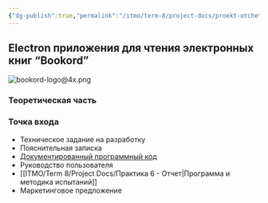 ```yaml
---
{"dg-publish":true,"permalink":"/itmo/term-8/project-docs/proekt-otchet/","title":"Программа и методика испытаний 2"}
---
```



## Electron приложения для чтения электронных книг “Bookord”

![bookord-logo@4x.png](/img/user/ITMO/Term%208/Project%20Docs/attachments/bookord-logo@4x.png)


### Теоретическая часть


### Точка входа


- Техническое задание на разработку
- Пояснительная записка
- [Документированный программный код](https://github.com/LiprikON2/Bookord)
- Руководство пользователя
- [[ITMO/Term 8/Project Docs/Практика 6 - Отчет\|Программа и методика испытаний]]
- Маркетинговое предложение
